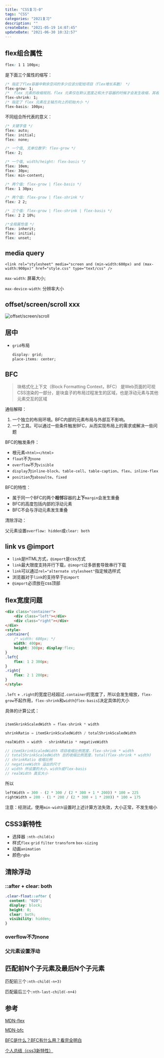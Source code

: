 ```yaml
---
title: "CSS复习-0"
tags: "CSS"
categories: "2021复习"
description: ""
createDate: "2021-05-19 14:07:45"
updateDate: "2021-06-30 10:32:57"
---
```



## flex组合属性

``` css
flex: 1 1 100px;
```

是下面三个属性的缩写：

``` css
/* 指定了flex容器中剩余空间的多少应该分配给项目（flex增长系数） */
flex-grow: 1;
/*  flex 元素的收缩规则。flex 元素仅在默认宽度之和大于容器的时候才会发生收缩，其收缩的大小是依据 flex-shrink 的值 */
flex-shrink: 1;
/* 指定了 flex 元素在主轴方向上的初始大小 */
flex-basis: 100px;
```

不同组合所代表的意义：

``` css
/* 关键字值 */
flex: auto;
flex: initial;
flex: none;

/* 一个值, 无单位数字: flex-grow */
flex: 2;

/* 一个值, width/height: flex-basis */
flex: 10em;
flex: 30px;
flex: min-content;

/* 两个值: flex-grow | flex-basis */
flex: 1 30px;

/* 两个值: flex-grow | flex-shrink */
flex: 2 2;

/* 三个值: flex-grow | flex-shrink | flex-basis */
flex: 2 2 10%;

/*全局属性值 */
flex: inherit;
flex: initial;
flex: unset;
```

## media query

`<link rel="stylesheet" media="screen and (min-width:600px) and (max-width:900px)" href="style.css" type="text/css" />
`

`max-width`: 屏幕大小;

`max-device-width`: 分辨率大小

## offset/screen/scroll xxx

![offset/screen/scroll](https://mrrsblog.oss-cn-shanghai.aliyuncs.com/offset.png)

## 居中

- `grid`布局
    ``` css
    display: grid;
    place-items: center;
    ```

## BFC

> 块格式化上下文（Block Formatting Context，BFC） 是Web页面的可视CSS渲染的一部分，是块盒子的布局过程发生的区域，也是浮动元素与其他元素交互的区域

通俗解释：

1. 一个独立的布局环境。BFC内部的元素布局与外部互不影响。
2. 一个工具。可以通过一些条件触发BFC，从而实现布局上的需求或解决一些问题

BFC的触发条件：

- 根元素`<html></html>`
- `float`不为`none`
- `overflow`不为`visible`
- `display`为`inline-block`、`table-cell`、`table-caption`、`flex`、`inline-flex`
- `position`为`absoulte`、`fixed`

BFC的特性：

- 属于同一个BFC的两个**相邻**容器的**上下**`margin`会发生重叠
- BFC的高度包括内部的浮动元素
- BFC不会与浮动元素发生重叠

清除浮动：

父元素设置`overflow: hidden`或`clear: both`

## link vs @import

- `link`是HTML方式，`@import`是css方式
- `link`最大限度支持并行下载，`@imoprt`过多嵌套导致串行下载
- `link`可以通过`rel="alternate stylesheet"`指定候选样式
- 浏览器对于`link`的支持早于`@import`
- `@import`必须放在css顶部

## flex宽度问题

``` html
<div class="container">
    <div class="left"></div>
    <div class="right"></div>
</div>
<style> 
.container{ 
    /* width: 600px; */
    width: 400px; 
    height: 300px; display:flex; 
} 
.left{ 
    flex: 1 2 300px;
} 
.right{ 
    flex: 2 1 200px;
} 
</style>
```

`.left` + `.right`的宽度已经超过`.container`的宽度了，所以会发生缩放，`flex-grow`不起作用，`flex-shrink`和`width`(`flex-basis`)决定具体的大小

具体的计算公式：

``` js

itemSkrinkScaledWidth = flex-shrink * width

shrinkRatio = itemSkrinkScaledWidth / totalShrinkScaledWidth

realWidth = width - shrinkRatio * negativeWidth 

// itemSkrinkScaledWidth 项目收缩比例宽度，flex-shrink * width
// totalShrinkScaledWidth 总的收缩比例宽度，total(flex-shrink * width)
// shrinkRatio 收缩比例
// negativeWidth 溢出的尺寸
// width 所设置的大小，width或flex-basis
// realWidth 真实大小
```

所以
``` js
leftWidth = 300 - (2 * 300 / (2 * 300 + 1 * 200)) * 100 = 225
rightWidth = 200 - (1 * 200 / (2 * 300 + 1 * 200)) * 100 = 175
```

注意：经测试，使用`min-width`设置时上述计算方法失效，大小正常，不发生缩小

## CSS3新特性

- 选择器 `:nth-child(x)`
- 样式`flex` `grid` `filter` `transform` `box-sizing`
- 动画`animation`
- 颜色`rgba`

## 清除浮动

### ::after + clear: both

``` css
.clear-float::after {
  content: "020"; 
  display: block; 
  height: 0; 
  clear: both; 
  visibility: hidden;  
}
```

### overflow不为none

### 父元素设置浮动

## 匹配前N个子元素及最后N个子元素

匹配前三个`:nth-child(-n+3)`

匹配最后三个`:nth-last-child(-n+4)`

## 参考

[MDN-flex](https://developer.mozilla.org/zh-CN/docs/Web/CSS/flex)

[MDN-bfc](https://developer.mozilla.org/zh-CN/docs/Web/Guide/CSS/Block_formatting_context)

[BFC是什么？BFC有什么用？看完全明白](https://www.cnblogs.com/qs-cnblogs/p/12349887.html)

[个人总结（css3新特性）](https://segmentfault.com/a/1190000010780991)